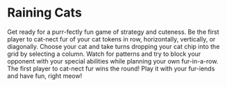 # Raining Cats
Get ready for a purr-fectly fun game of strategy and cuteness. Be the first player to cat-nect fur of your cat tokens in row, horizontally, vertically, or diagonally. Choose your cat and take turns dropping your cat chip into the grid by selecting a column. Watch for patterns and try to block your opponent with your special abilities while planning your own fur-in-a-row. The first player to cat-nect fur wins the round! Play it with your fur-iends and have fun, right meow!
